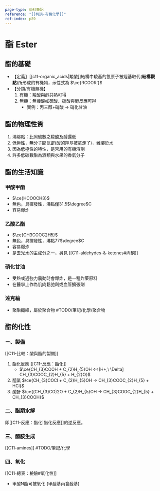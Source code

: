 ```yaml
---
page-type: 學科筆記
reference: "[[柯講-有機化學]]"
ref-index: p89
---
```

# 酯 Ester
## 酯的基礎
- 【定義】[[c11-organic_acids|羧酸]]結構中羧基的氫原子被烴基取代(**結構觀點**)所形成的有機物，示性式為 $\ce{RCOOR'}$
- 【分類/有機無機】
	1. 有機：羧酸與醇共熱可得
	2. 無機：無機酸如硫酸、硝酸與醇反應可得
		- 實例：丙三醇+硝酸 -> 硝化甘油

## 酯的物理性質
1. 沸熔點：比同碳數之羧酸及醇還低
2. 低極性，無分子間氫鍵(酸的羥基被拿走了)，難溶於水
3. 因為低極性的特性，是常用的有機溶劑
4. 許多低碳數酯為酒類與水果的香氣分子

## 酯的生活知識
### 甲酸甲酯
- $\ce{HCOOCH3}$
- 無色，具揮發性，沸點僅31.5$\degree$C
- 容易爆炸

### 乙酸乙酯
- $\ce{CH3COOC2H5}$
- 無色，具揮發性，沸點77$\degree$C
- 容易爆炸
- 是去光水的主成分之一，另見 [[C11-aldehydes-&-ketones#丙酮]]

### 硝化甘油
- 受熱或遇強力震動時會爆炸，是一種炸藥原料
- 在醫學上作為肌肉鬆弛劑或血管擴張劑

### 達克綸
- 聚酯纖維，屬於聚合物 #TODO/筆記/化學/聚合物

## 酯的化性
### ㄧ、製備
[[C11-比較：酸與酯的製備]]
1. 酯化反應 [[C11-反應：酯化]]
	- $\ce{CH_{3}COOH + C_{2}H_{5}OH <=>[H+,\ \Delta] CH_{3}COOC_{2}H_{5} + H_{2}O}$
2. 醯氯 $\ce{CH_{3}COCl + C_{2}H_{5}OH -> CH_{3}COOC_{2}H_{5} + HCl}$
3. 酸酐 $\ce{(CH_{3}CO)2O + C_{2}H_{5}OH -> CH_{3}COOC_{2}H_{5} + CH_{3}COOH}$
### 二、酯類水解
即[[C11-反應：酯化|酯化反應]]的逆反應。
### 三、醯胺生成
[[C11-amines]] #TODO/筆記/化學   
### 四、氧化
[[C11-總表：檢驗#氧化性]]
- 甲酸N酯可被氧化 (甲醯基內含醛基)